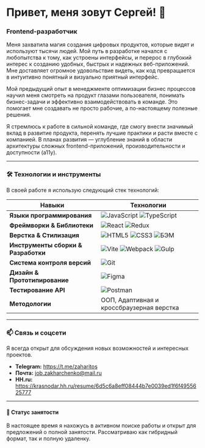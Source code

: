 # Привет, меня зовут Сергей! 👋

### Frontend-разработчик

Меня захватила магия создания цифровых продуктов, которые видят и используют тысячи людей. Мой путь в разработке начался с любопытства к тому, как устроены интерфейсы, и перерос в глубокий интерес к созданию удобных, быстрых и надежных веб-приложений. Мне доставляет огромное удовольствие видеть, как код превращается в интуитивно понятный и визуально приятный интерфейс.

Мой предыдущий опыт в менеджменте оптимизации бизнес процессов научил меня смотреть на продукт глазами пользователя, понимать бизнес-задачи и эффективно взаимодействовать в команде. Это помогает мне создавать не просто рабочие, а по-настоящему полезные решения.

Я стремлюсь к работе в сильной команде, где смогу внести значимый вклад в развитие продукта, перенять лучшие практики и расти вместе с компанией. В планах развития — углубление знаний в области архитектуры сложных frontend-приложений, производительности и доступности (a11y).

---

### 🛠️ Технологии и инструменты

В своей работе я использую следующий стек технологий:

| Навыки | Технологии |
|--------|------------|
| **Языки программирования** | ![JavaScript](https://img.shields.io/badge/-JavaScript-F7DF1E?style=for-the-badge&logo=javascript&logoColor=black) ![TypeScript](https://img.shields.io/badge/-TypeScript-3178C6?style=for-the-badge&logo=typescript&logoColor=white) |
| **Фреймворки & Библиотеки** | ![React](https://img.shields.io/badge/-React-61DAFB?style=for-the-badge&logo=react&logoColor=black) ![Redux](https://img.shields.io/badge/-Redux-764ABC?style=for-the-badge&logo=redux&logoColor=white) |
| **Верстка & Стилизация** | ![HTML5](https://img.shields.io/badge/-HTML5-E34F26?style=for-the-badge&logo=html5&logoColor=white) ![CSS3](https://img.shields.io/badge/-CSS3-1572B6?style=for-the-badge&logo=css3&logoColor=white) ![БЭМ](https://img.shields.io/badge/-БЭМ-FFF?style=for-the-badge&logo=bem&logoColor=000) |
| **Инструменты сборки & Разработки** | ![Vite](https://img.shields.io/badge/-Vite-646CFF?style=for-the-badge&logo=vite&logoColor=white) ![Webpack](https://img.shields.io/badge/-Webpack-8DD6F9?style=for-the-badge&logo=webpack&logoColor=black) ![Gulp](https://img.shields.io/badge/-Gulp-CF4647?style=for-the-badge&logo=gulp&logoColor=white) |
| **Система контроля версий** | ![Git](https://img.shields.io/badge/-Git-F05032?style=for-the-badge&logo=git&logoColor=white) |
| **Дизайн & Прототипирование** | ![Figma](https://img.shields.io/badge/-Figma-F24E1E?style=for-the-badge&logo=figma&logoColor=white) |
| **Тестирование API** | ![Postman](https://img.shields.io/badge/-Postman-FF6C37?style=for-the-badge&logo=postman&logoColor=white) |
| **Методологии** | ООП, Адаптивная и кроссбраузерная верстка |

---

### 📫 Связь и соцсети

Я всегда открыт для обсуждения новых возможностей и интересных проектов.

*   **Telegram:** https://t.me/zaharitos
*   **Почта:** job.zakharchenko@mail.ru
*   **HH.ru:** https://krasnodar.hh.ru/resume/6d5c6a8eff08444b7e0039ed1f6f4955625777

---
#### 🚀 Статус занятости

В настоящее время я нахожусь в активном поиске работы и открыт для предложений о полной занятости. Рассматриваю как гибридный формат, так и полную удаленку.
